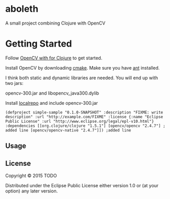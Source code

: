 # aboleth

A small project combining Clojure with OpenCV

# Getting Started

Follow [OpenCV with for Clojure][opencv] to get started.

Install OpenCV by downloading [cmake][cmake]. Make sure you have [ant][ant] installed.

I think both static and dynamic libraries are needed. You will end up with two jars:

opencv-300.jar and libopencv_java300.dylib

Install [localrepo][lrepo] and include opencv-300.jar

`
(defproject simple-sample "0.1.0-SNAPSHOT"
  :description "FIXME: write description"
  :url "http://example.com/FIXME"
  :license {:name "Eclipse Public License"
            :url "http://www.eclipse.org/legal/epl-v10.html"}
  :dependencies [[org.clojure/clojure "1.5.1"]
                 [opencv/opencv "2.4.7"] ; added line
                 [opencv/opencv-native "2.4.7"]]) ;added line
`


 

[opencv]: http://docs.opencv.org/doc/tutorials/introduction/clojure_dev_intro/clojure_dev_intro.html
[cmake]: http://www.cmake.org/
[ant]: http://ant.apache.org/
[lrepo]: https://github.com/kumarshantanu/lein-localrepo
## Usage


## License

Copyright © 2015 TODO

Distributed under the Eclipse Public License either version 1.0 or (at
your option) any later version.
